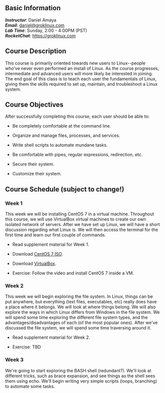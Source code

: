 ## Basic Information

**_Instructor_**:         Daniel Amaya  
**_Email_**:              daniel@groklinux.com  
**_Lab Time_**:           Sunday, 2:00 - 4:00PM (PST)  
**_RocketChat_**:         https://groklinux.com

## Course Description

This course is primarily oriented towards new users to Linux--people who've never even performed an install of Linux. As the course progresses, intermediate and advanced users will more likely be interested in joining. The end goal of this class is to teach each user the fundamentals of Linux, giving them the skills required to set up, maintain, and troubleshoot a Linux system.

## Course Objectives

After successfully completing this course, each user should be able to:

* Be completely comfortable at the command line.

* Organize and manage files, processes, and services.

* Write shell scripts to automate mundane tasks.

* Be comfortable with pipes, regular expressions, redirection, etc.

* Secure their system.

* Customize their system.

## Course Schedule (subject to change!)

### Week 1

This week we will be installing CentOS 7 in a virtual machine. Throughout this course, we will use VirtualBox virtual machines to create our own isolated network of servers. After we have set up Linux, we will have a short discussion regarding what Linux is.  We will then access the terminal for the first time and learn our first couple of commands.

* Read supplement material for Week 1.

* Download [CentOS 7 ISO](http://isoredirect.centos.org/centos/7/isos/x86_64/CentOS-7-x86_64-DVD-1503-01.iso).

* Download [VirtualBox](https://www.virtualbox.org/wiki/Downloads).

* Exercise: Follow the video and install CentOS 7 inside a VM.

### Week 2

This week we will begin exploring the file system. In Linux, things can be put anywhere, but everything (text files, executables, etc) really does have a place where it belongs. We will look at where things belong. We will also explore the ways in which Linux differs from Windows in the file system. We will spend some time exploring the different file system types, and the advantages/disadvantages of each (of the most popular ones). After we've discussed the file system, we will spend some time traversing around it.

* Read supplement material for Week 2.

* Exercise: TBD

### Week 3

We're going to start exploring the BASH shell (redundant?). We'll look at different tricks, such as brace expansion, and see things as the shell sees them using echo. We'll begin writing very simple scripts (loops, branching) to automate some tasks.
